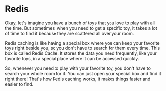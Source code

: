 # Redis

Okay, let's imagine you have a bunch of toys that you love to play with all the time. But sometimes, when you need to get a specific toy, it takes a lot of time to find it because they are scattered all over your room.

Redis caching is like having a special box where you can keep your favorite toys right beside you, so you don't have to search for them every time. This box is called Redis Cache. It stores the data you need frequently, like your favorite toys, in a special place where it can be accessed quickly.

So, whenever you need to play with your favorite toy, you don't have to search your whole room for it. You can just open your special box and find it right there! That's how Redis caching works, it makes things faster and easier to find.
